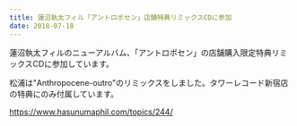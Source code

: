 ```yaml
---
title: 蓮沼執太フィル「アントロポセン」店舗特典リミックスCDに参加
date: 2018-07-18
---
```


蓮沼執太フィルのニューアルバム、「アントロポセン」の店舗購入限定特典リミックスCDに参加しています。

松浦は"Anthropocene-outro"のリミックスをしました。タワーレコード新宿店の特典にのみ付属しています。

https://www.hasunumaphil.com/topics/244/
